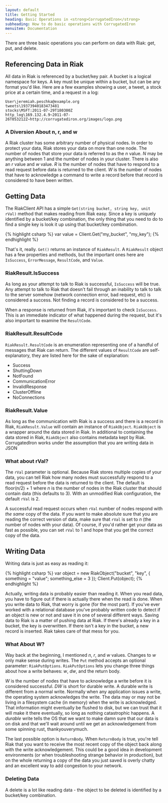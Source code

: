 ```yaml
---
layout: default
title: Getting Started
heading: Basic Operations in <strong>CorrugatedIron</strong>
subheading: How to do basic operations with CorrugatedIron
menuitem: Documentation
---
```


There are three basic operations you can perform on data with Riak: get, put, and delete. 

## Referencing Data in Riak ##

All data in Riak is referenced by a bucket/key pair. A bucket is a logical namespace for keys. A key must be unique within a bucket, but can be any format you'd like. Here are a few examples showing a user, a tweet, a stock price at a certain time, and a request in a log:

    User\jeremiah.peschka@example.org
    tweets\19373940183473481
    stocks\MSFT:2011-07-29T180300Z
    http_log\169.132.4.9~2011-07-26T053212Z~http://corrugatediron.org/images/logo.png

### A Diversion About n, r, and w ###

A Riak cluster has some arbitrary number of physical nodes. In order to protect your data, Riak stores your data on more than one node. The number of nodes that store your data is referred to as the *n* value. *N* may be anything between 1 and the number of nodes in your cluster. There is also an *r* value and *w* value. *R* is the number of nodes that have to respond to a read request before data is returned to the client. *W* is the number of nodes that have to acknowledge a command to write a record before that record is considered to have been written.

## Getting Data ##

The RiakClient API has a simple `Get(string bucket, string key, unit rVal)` method that makes reading from Riak easy. Since a key is uniquely identified by a bucket/key combination, the only thing that you need to do to find a single key is look it up using that bucket/key combination.

{% highlight csharp %}
var value = Client.Get("my_bucket", "my_key");
{% endhighlight %}

That's it, really. `Get()` returns an instance of `RiakResult`. A `RiakResult` object has a few properties and methods, but the important ones here are `IsSuccess`, `ErrorMessage`, `ResultCode`, and `Value`.

### RiakResult.IsSuccess ###

As long as your attempt to talk to Riak is successful, `IsSuccess` will be true. Any attempt to talk to Riak that doesn't fail through an inability to talk to talk to the server somehow (network connection error, bad request, etc) is considered a success. Not finding a record is considered to be a success. 

When a response is returned from Riak, it's important to check `IsSuccess`. This is an immediate indicator of what happened during the request, but it's also important to examine the `ResultCode`.

### RiakResult.ResultCode ###

`RiakResult.ResultCode` is an enumeration representing one of a handful of messages that Riak can return. The different values of `ResultCode` are self-explanatory, they are listed here for the sake of explanation:

  * Success
  * ShuttingDown
  * NotFound
  * CommunicationError
  * InvalidResponse
  * ClusterOffline
  * NoConnections

### RiakResult.Value ###

As long as the communication with Riak is a success and there is a record in Riak, `RiakResult.Value` will contain an instance of `RiakObject`. `RiakObject` is a wrapper around the data stored in Riak. In additional to containing the data stored in Riak, `RiakObject` also contains metadata kept by Riak. CorrugatedIron works under the assumption that you are writing data in JSON

### What about rVal? ###

The `rVal` parameter is optional. Because Riak stores multiple copies of your data, you can tell Riak how many nodes must successfully respond to a read request before the data is returned to the client. The default is floor(n/2) + 1 where *n* is the number of nodes in the Riak cluster that should contain data (this defaults to 3). With an unmodified Riak configuration, the default `rVal` is 2.

A successful read request occurs when `rVal` number of nodes respond with *the same* copy of the data. If you want to make absolute sure that you are reading the correct version of data, make sure that `rVal` is set to *n* (the number of nodes with your data). Of course, if you'd rather get your data as fast as possible, you can set `rVal` to 1 and hope that you get the correct copy of the data.

## Writing Data ##

Writing data is just as easy as reading it:

{% highlight csharp %}
var object = new RiakObject("bucket", "key", { something = "value"; something_else = 3 });
Client.Put(object);
{% endhighlight %}

Actually, writing data is probably easier than reading it. When you read data, you have to figure out if there is actually there when the read is done. When you write data to Riak, that worry is gone (for the most part). If you've ever worked with a relational database you've probably written code to detect if an object is new or not and save it in one of several different ways. Saving data to Riak is a matter of pushing data at Riak. If there's already a key in a bucket, the key is overwritten. If there isn't a key in the bucket, a new record is inserted. Riak takes care of that mess for you.

### What About W? ###

Way back at the beginning, I mentioned *n*, *r*, and *w* values. Changes to *w* only make sense during writes. The `Put` method accepts an optional parameter: `RiakPutOptions`. `RiakPutOptions` lets you change three things about how a write behaves: *w*, *dw*, and the return body.

*W* is the number of nodes that have to acknowledge a write before it is considered successful. *DW* is short for durable write. A durable write is different from a normal write. Normally when any application issues a write, the operating system acknowledges the write. The data may or may not be living in a filesystem cache (in memory) when the write is acknowledged. That information might eventually be flushed to disk, but we can trust that it will make it there eventually, so long as nothing catastrophic happens. A *durable* write tells the OS that we want to make damn sure that our data is on disk and that we'll wait around until we get an acknowledgement from some spinning rust, thankyouverymuch.

The last possible option is `ReturnBody`. When `ReturnBody` is true, you're tell Riak that you want to receive the most recent copy of the object back along with the write acknowledgement. This could be a good idea in development environments (or when troubleshooting strange behavior in production), but on the whole returning a copy of the data you just saved is overly chatty and an excellent way to add congestion to your network.

### Deleting Data ###

A delete is a lot like reading data - the object to be deleted is identified by a bucket/key combination. 
